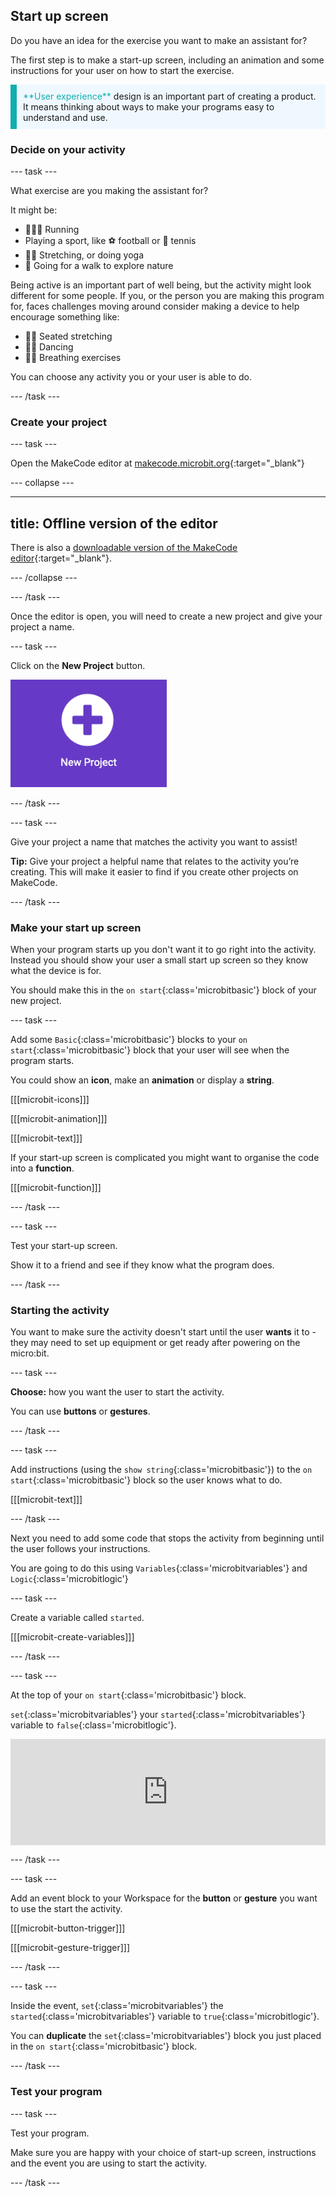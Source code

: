 ## Start up screen

Do you have an idea for the exercise you want to make an assistant for?

The first step is to make a start-up screen, including an animation and some instructions for your user on how to start the exercise. 

<p style="border-left: solid; border-width:10px; border-color: #0faeb0; background-color: aliceblue; padding: 10px;">
  <span style="color: #0faeb0">**User experience**</span> design is an important part of creating a product. It means thinking about ways to make your programs easy to understand and use.
</p>

### Decide on your activity

--- task ---

What exercise are you making the assistant for?

It might be:
+ 🏃🏽‍♀️ Running
+ Playing a sport, like ⚽️ football or 🎾 tennis
+ 🧘🏼 Stretching, or doing yoga
+ 🥾 Going for a walk to explore nature

Being active is an important part of well being, but the activity might look different for some people. If you, or the person you are making this program for, faces challenges moving around consider making a device to help encourage something like:

+ 🧘🏼 Seated stretching
+ 🕺🏾 Dancing
+ 😮‍💨 Breathing exercises

You can choose any activity you or your user is able to do.

--- /task ---

### Create your project

--- task ---

Open the MakeCode editor at [makecode.microbit.org](https://makecode.microbit.org){:target="_blank"}

--- collapse ---

---
title: Offline version of the editor
---

There is also a [downloadable version of the MakeCode editor](https://makecode.microbit.org/offline-app){:target="_blank"}.

--- /collapse ---

--- /task ---

Once the editor is open, you will need to create a new project and give your project a name. 

--- task ---

Click on the **New Project** button.

<img src="images/new-project-button.png" alt="The New Project button inside MakeCode." width="250"/>

--- /task ---

--- task ---

Give your project a name that matches the activity you want to assist!

**Tip:** Give your project a helpful name that relates to the activity you’re creating. This will make it easier to find if you create other projects on MakeCode.

--- /task ---


### Make your start up screen

When your program starts up you don't want it to go right into the activity. Instead you should show your user a small start up screen so they know what the device is for. 

You should make this in the `on start`{:class='microbitbasic'} block of your new project. 

--- task ---

Add some `Basic`{:class='microbitbasic'} blocks to your `on start`{:class='microbitbasic'} block that your user will see when the program starts.

You could show an **icon**, make an **animation** or display a **string**.

[[[microbit-icons]]]

[[[microbit-animation]]]

[[[microbit-text]]]

If your start-up screen is complicated you might want to organise the code into a **function**.

[[[microbit-function]]]

--- /task ---

--- task ---

Test your start-up screen. 

Show it to a friend and see if they know what the program does. 

--- /task ---

### Starting the activity

You want to make sure the activity doesn't start until the user **wants** it to - they may need to set up equipment or get ready after powering on the micro:bit. 

--- task ---

**Choose:** how you want the user to start the activity. 

You can use **buttons** or **gestures**.

--- /task ---

--- task ---

Add instructions (using the `show string`{:class='microbitbasic'}) to the `on start`{:class='microbitbasic'} block so the user knows what to do.

[[[microbit-text]]]

--- /task ---

Next you need to add some code that stops the activity from beginning until the user follows your instructions.

You are going to do this using `Variables`{:class='microbitvariables'} and `Logic`{:class='microbitlogic'}

--- task ---

Create a variable called `started`. 

[[[microbit-create-variables]]]

--- /task ---

--- task ---

At the top of your `on start`{:class='microbitbasic'} block.

`set`{:class='microbitvariables'} your `started`{:class='microbitvariables'} variable to `false`{:class='microbitlogic'}. 

<div style="position:relative;height:calc(100px + 5em);width:100%;overflow:hidden;"><iframe style="position:relative;top:0;left:0;width:100%;height:100%;" src="https://makecode.microbit.org/---codeembed#pub:_2JCTrHLR8aos" allowfullscreen="allowfullscreen" frameborder="0" sandbox="allow-scripts allow-same-origin"></iframe></div>

--- /task ---

--- task ---

Add an event block to your Workspace for the **button** or **gesture** you want to use the start the activity.

[[[microbit-button-trigger]]]

[[[microbit-gesture-trigger]]]

--- /task ---

--- task ---

Inside the event, `set`{:class='microbitvariables'} the `started`{:class='microbitvariables'} variable to `true`{:class='microbitlogic'}.

You can **duplicate** the `set`{:class='microbitvariables'} block you just placed in the `on start`{:class='microbitbasic'} block. 

--- /task ---

### Test your program

--- task ---

Test your program. 

Make sure you are happy with your choice of start-up screen, instructions and the event you are using to start the activity.

--- /task ---
